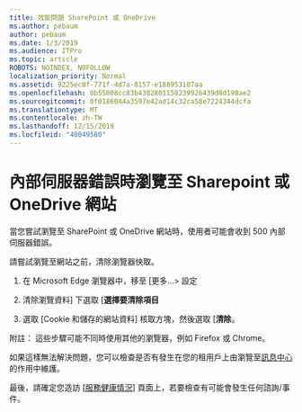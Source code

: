 ```yaml
---
title: 效能問題 SharePoint 或 OneDrive
ms.author: pebaum
author: pebaum
ms.date: 1/3/2019
ms.audience: ITPro
ms.topic: article
ROBOTS: NOINDEX, NOFOLLOW
localization_priority: Normal
ms.assetid: 9225ec0f-771f-4d7a-8157-e188953107aa
ms.openlocfilehash: 0b55008cc83b4302801150239926439d8d198ae2
ms.sourcegitcommit: 0f0186044a3597e42ad14c32ca58e7224344dcfa
ms.translationtype: MT
ms.contentlocale: zh-TW
ms.lasthandoff: 12/15/2019
ms.locfileid: "40049580"
---
```

# <a name="internal-server-error-when-navigating-to-sharepoint-or-onedrive-sites"></a>內部伺服器錯誤時瀏覽至 Sharepoint 或 OneDrive 網站

當您嘗試瀏覽至 SharePoint 或 OneDrive 網站時，使用者可能會收到 500 內部伺服器錯誤。 

請嘗試瀏覽至網站之前，清除瀏覽器快取。


1. 在 Microsoft Edge 瀏覽器中，移至 [更多...> 設定

2. 清除瀏覽資料] 下選取 [**選擇要清除項目**

3. 選取 [Cookie 和儲存的網站資料] 核取方塊，然後選取 [**清除**。

附註： 這些步驟可能不同時使用其他的瀏覽器，例如 Firefox 或 Chrome。

如果這樣無法解決問題，您可以檢查是否有發生在您的租用戶上由瀏覽至[訊息中心](https://portal.office.com/adminportal/home#/MessageCenter)的作用中維護。

最後，請確定您造訪 [[服務健康情況](https://portal.office.com/adminportal/home#/servicehealth)] 頁面上，若要檢查有可能會發生任何諮詢/事件。

